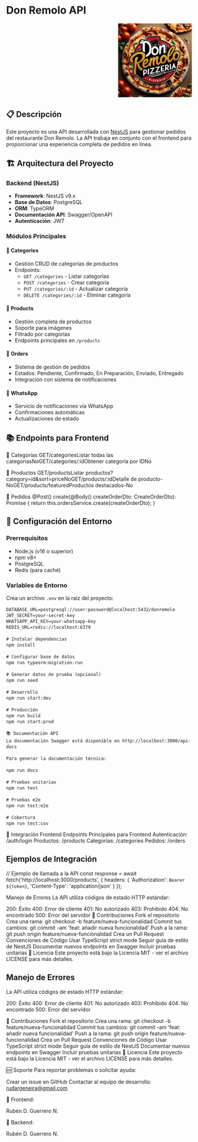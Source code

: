 # Don Remolo API

<p align="right">
  <a href="http://nestjs.com/" target="blank"><img src="/src/images/Piizeria01.jpg" width="200" alt="Don Remolo Logo" /></a>
</p>

## 📋 Descripción

Este proyecto es una API desarrollada con [NestJS](https://nestjs.com/) para gestionar pedidos del restaurante Don Remolo. La API trabaja en conjunto con el frontend para proporcionar una experiencia completa de pedidos en línea.

## 🏗️ Arquitectura del Proyecto

### Backend (NestJS)

- **Framework**: NestJS v9.x
- **Base de Datos**: PostgreSQL
- **ORM**: TypeORM
- **Documentación API**: Swagger/OpenAPI
- **Autenticación**: JWT

### Módulos Principales

#### 🔹 Categories

- Gestión CRUD de categorías de productos
- Endpoints:
  - `GET /categories` - Listar categorías
  - `POST /categories` - Crear categoría
  - `PUT /categories/:id` - Actualizar categoría
  - `DELETE /categories/:id` - Eliminar categoría

#### 🔹 Products

- Gestión completa de productos
- Soporte para imágenes
- Filtrado por categorías
- Endpoints principales en `/products`

#### 🔹 Orders

- Sistema de gestión de pedidos
- Estados: Pendiente, Confirmado, En Preparación, Enviado, Entregado
- Integración con sistema de notificaciones

#### 🔹 WhatsApp

- Servicio de notificaciones vía WhatsApp
- Confirmaciones automáticas
- Actualizaciones de estado

## 📚 Endpoints para Frontend

🔹 Categorías
GET/categoriesListar todas las categoríasNoGET/categories/:idObtener categoría por IDNo

🔹 Productos
GET/productsListar productos?category=id&sort=priceNoGET/products/:idDetalle de producto-NoGET/products/featuredProductos destacados-No

🔹 Pedidos
@Post()
create(@Body() createOrderDto: CreateOrderDto): Promise<WhatsappResponse> {
return this.ordersService.create(createOrderDto);
}

## 🚀 Configuración del Entorno

### Prerrequisitos

- Node.js (v16 o superior)
- npm v8+
- PostgreSQL
- Redis (para caché)

### Variables de Entorno

Crea un archivo `.env` en la raíz del proyecto:

```env
DATABASE_URL=postgresql://user:password@localhost:5432/donremolo
JWT_SECRET=your-secret-key
WHATSAPP_API_KEY=your-whatsapp-key
REDIS_URL=redis://localhost:6379

# Instalar dependencias
npm install

# Configurar base de datos
npm run typeorm:migration:run

# Generar datos de prueba (opcional)
npm run seed

# Desarrollo
npm run start:dev

# Producción
npm run build
npm run start:prod

📚 Documentación API
La documentación Swagger está disponible en http://localhost:3000/api-docs

Para generar la documentación técnica:

npm run docs

# Pruebas unitarias
npm run test

# Pruebas e2e
npm run test:e2e

# Cobertura
npm run test:cov
```

👥 Integración Frontend
Endpoints Principales para Frontend
Autenticación: /auth/login
Productos: /products
Categorías: /categories
Pedidos: /orders

## Ejemplos de Integración

// Ejemplo de llamada a la API
const response = await fetch('http://localhost:3000/products', {
headers: {
'Authorization': `Bearer ${token}`,
'Content-Type': 'application/json'
}
});

Manejo de Errores
La API utiliza códigos de estado HTTP estándar:

200: Éxito
400: Error de cliente
401: No autorizado
403: Prohibido
404: No encontrado
500: Error del servidor
🤝 Contribuciones
Fork el repositorio
Crea una rama: git checkout -b feature/nueva-funcionalidad
Commit tus cambios: git commit -am 'feat: añadir nueva funcionalidad'
Push a la rama: git push origin feature/nueva-funcionalidad
Crea un Pull Request
Convenciones de Código
Usar TypeScript strict mode
Seguir guía de estilo de NestJS
Documentar nuevos endpoints en Swagger
Incluir pruebas unitarias
📝 Licencia
Este proyecto está bajo la Licencia MIT - ver el archivo LICENSE para más detalles.

## Manejo de Errores

La API utiliza códigos de estado HTTP estándar:

200: Éxito
400: Error de cliente
401: No autorizado
403: Prohibido
404: No encontrado
500: Error del servidor

🤝 Contribuciones
Fork el repositorio
Crea una rama: git checkout -b feature/nueva-funcionalidad
Commit tus cambios: git commit -am 'feat: añadir nueva funcionalidad'
Push a la rama: git push origin feature/nueva-funcionalidad
Crea un Pull Request
Convenciones de Código
Usar TypeScript strict mode
Seguir guía de estilo de NestJS
Documentar nuevos endpoints en Swagger
Incluir pruebas unitarias
📝 Licencia
Este proyecto está bajo la Licencia MIT - ver el archivo LICENSE para más detalles.

🆘 Soporte
Para reportar problemas o solicitar ayuda:

Crear un issue en GitHub
Contactar al equipo de desarrollo: rudargeneira@gmail.com

👤 Frontend:

Rubén D. Guerrero N.

👤 Backend:

Rubén D. Guerrero N.
